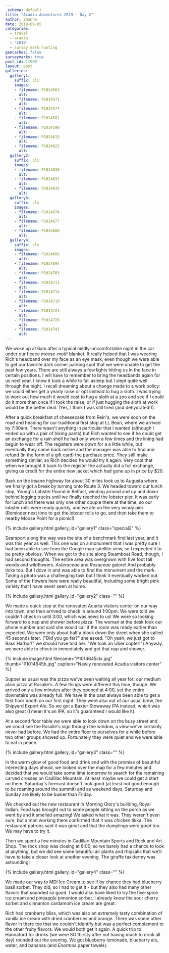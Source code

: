 ```yaml
---
_schema: default
title: "Acadia Adventures 2019 – Day 2"
author: Zhanna
date: 2019-09-05
categories: 
  - travel
  - acadia
  - '2019'
  - survey mark hunting
geocaches: false
surveymarks: true
post_id: 11900
layout: post  
galleries:
  gallery1:
    suffix: clx
    images:
    - filename: P1014563
      alt: 
    - filename: P1014571
      alt: 
    - filename: P1014574
      alt: 
    - filename: P1014581
      alt: 
    - filename: P1014598
      alt: 
    - filename: P1014615
      alt: 
    - filename: P1014622
      alt: 
  gallery2:
    suffix: clx
    images:
    - filename: P1014630
      alt: 
    - filename: P1014631
      alt: 
    - filename: P1014635
      alt:   
  gallery3:
    suffix: clx
    images:
    - filename: P1014674
      alt: 
    - filename: P1014677
      alt: 
    - filename: P1014680
      alt:       
  gallery4:
    suffix: clx
    images:
    - filename: P1014686
      alt: 
    - filename: P1014694
      alt: 
    - filename: P1014703
      alt:         
    - filename: P1014711
      alt: 
    - filename: P1014714
      alt: 
    - filename: P1014719
      alt:        
    - filename: P1014721
      alt: 
    - filename: P1014726
      alt: 
    - filename: P1014741
      alt:            
---
```


We woke up at 6am after a typical mildly-uncomfortable night in the car under our fleece moose-motif blanket. It really helped that I was wearing Rich's headband over my face as an eye mask, even though we were able to get our favorite dark corner parking spot that we were unable to get the past few years. There are still always a few lights hitting us in the face in certain positions. I will have to remember to bring the headbands again for us next year. I know it took a while to fall asleep but I slept quite well through the night. I recall dreaming about a change made to a work policy: we could either get a yearly raise or opt instead to hug a sloth. I was trying to work out how much it would cost to hug a sloth at a zoo and see if I could do it more than once if I took the raise, or if just hugging the sloth at work would be the better deal. (Yes, I think I was still tired (and dehydrated!)).

After a quick breakfast of cheesecake from Rein's, we were soon on the road and heading for our traditional first stop at LL Bean, where we arrived by 7:30am. There wasn't anything in particular that I wanted (although I ended up with a pair of hiking pants) but Rich wanted to see if he could get an exchange for a rain shell he had only worn a few times and the lining had begun to wear off. The registers were down for a a little while, but eventually they came back online and the manager was able to find and refund (in the form of a gift card) the purchase price. They still make something similar, so Rich decided he would try it again. Very cool that when we brought it back to the register the actually did a full exchange, giving us credit for the entire new jacket which had gone up in price by $20.

Back on the insane highway for about 30 miles took us to Augusta where we finally got a break by turning onto Route 3. We headed toward our lunch stop, Young's Lobster Pound in Belfast, winding around and up and down behind logging trucks until we finally reached the lobster pier. It was early for lunch and there was only one other couple there at the time, so our lobster rolls were ready quickly, and we ate on the very windy pier. (Reminder next time to get the lobster rolls to go, and then take them to nearby Moose Point for a picnic!) 

{% include gallery.html gallery_id="gallery1" class="special2" %}

Searsport along the way was the site of a benchmark find last year, and it was this year as well. This one was on a monument that I was pretty sure I had been able to see from the Google map satellite view, so I expected it to be pretty obvious. When we got to the site along Steamboat Road, though, I had second thoughts. The entire area was overgrown with five foot tall weeds and wildflowers. _Asteraceae_ and _Rosaceae_ galore! And probably ticks too. But I dove in and was able to find the monument and the mark. Taking a photo was a challenging task but I think it eventually worked out. Some of the flowers here were really beautiful, including some bright pink variety that I have never seen at home.

{% include gallery.html gallery_id="gallery2" class="" %}

We made a quick stop at the renovated Acadia visitors center on our way into town, and then arrived to check in around 1:00pm. We were told we couldn't check in until 3:00, which was news to us! We were so looking forward to a nap and shower before pizza. The woman at the desk took our phone number and said she would call if the room was ready earlier than expected. We were only about half a block down the street when she called 45 seconds later. ("Did you go far?" she asked. "Oh yeah, we just got to Bass Harbor!" we should have told her. "We took an Uber copter!") Anyway, we were able to check in immediately and get that nap and shower.

{% include image.html filename="P1014645clx.jpg" thumb="P1014645b.jpg" caption="Newly renovated Acadia visitors center" %}

Supper as usual was the pizza we've been waiting all year for: our medium plain pizza at Rosalie's. A few things were different this time, though. We arrived only a few minutes after they opened at 4:00, yet the entire downstairs was already full. We have in the past always been able to get a first floor booth on our first night. They were also out of our usual brew, the Shipyard Export Ale. So we got a Baxter Stowaway IPA instead, which was also great (I mean it's an IPA, so it's guaranteed I would like it). 

At a second floor table we were able to look down on the busy street and we could see the Rosalie's sign through the window, a view we've certainly never had before. We had the entire floor to ourselves for a while before two other groups showed up. Fortunately they were quiet and we were able to eat in peace.

{% include gallery.html gallery_id="gallery3" class="" %}

In the warm glow of good food and drink and with the promise of beautiful interesting days ahead, we looked over the map for a few minutes and decided that we would take some time tomorrow to search for the remaining carved crosses on Cadillac Mountain. At least maybe we could get a start on them. Saturday's forecast doesn't look good (at least not good enough to be roaming around the summit) and as weekend days, Saturday and Sunday are likely to be busier than Friday.

We checked out the new restaurant in Morning Glory's building, Royal Indian. Food was brought out to some people sitting on the porch as we went by and it smelled amazing! We asked what it was. They weren't even sure, but a man working there confirmed that it was chicken tikka. The restaurant patrons said it was great and that the dumplings were good too. We may have to try it. 

Then we spent a few minutes in Cadillac Mountain Sports and Rock and Art Shop. The rock shop was closing at 6:00, so we barely had a chance to look at anything, but we did see some beautiful air plants and rhipsalis that we'll have to take a closer look at another evening. The giraffe taxidermy was astounding!

{% include gallery.html gallery_id="gallery4" class="" %}

We made our way to MDI Ice Cream to see if by chance they had blueberry basil sorbet. They did, so I had to get it - but they also had many other flavors that sounded so good. I would also have liked to try the five-spice ice cream and pineapple pimenton sorbet. I already know the sour cherry sorbet and cinnamon cardamom ice cream are great. 

Rich had cranberry bliss, which was also an extremely tasty combination of vanilla ice cream with dried cranberries and orange. There was some other flavor in there too that we couldn't identify but was a perfect complement to the other fruity flavors. We would both get it again. A quick trip to Hannaford for drinks (we were SO thirsty after not having much to drink all day) rounded out the evening. We got blueberry lemonade, blueberry ale, water, and bananas (and _Enormos_ paper towels).

